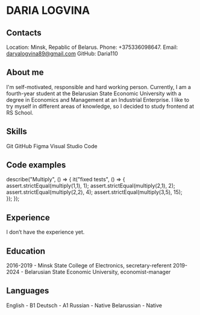 # **DARIA LOGVINA**

## **Contacts**

Location: Minsk, Repablic of Belarus.
Phone: +375336098647.
Email: daryalogvina89@gmail.com
GitHub: Daria110
## **About me**

I'm self-motivated, responsible and hard working person. Currently, I am a fourth-year student at the Belarusian State Economic University with a degree in Economics and Management at an Industrial Enterprise. I like to try myself in different areas of knowledge, so I decided to study frontend at RS School.
## **Skills**

Git
GitHub
Figma
Visual Studio Code

## **Code examples**

describe("Multiply", () => {
  it("fixed tests", () => {
    assert.strictEqual(multiply(1,1), 1);
    assert.strictEqual(multiply(2,1), 2);
    assert.strictEqual(multiply(2,2), 4);
    assert.strictEqual(multiply(3,5), 15);   
  });
});
## **Experience**

I don’t have the experience yet.

## **Education**
2016-2019 - Minsk State College of Electronics, secretary-referent
2019-2024 - Belarusian State Economic University, economist-manager

## **Languages**
English - B1
Deutsch - A1
Russian - Native
Belarussian - Native